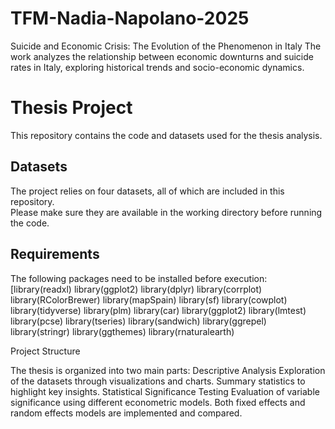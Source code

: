 # TFM-Nadia-Napolano-2025
Suicide and Economic Crisis: The Evolution of the Phenomenon in Italy
The work analyzes the relationship between economic downturns and suicide rates in Italy, exploring historical trends and socio-economic dynamics.
# Thesis Project
This repository contains the code and datasets used for the thesis analysis.

## Datasets
The project relies on four datasets, all of which are included in this repository.  
Please make sure they are available in the working directory before running the code.

## Requirements
The following packages need to be installed before execution:  
[library(readxl)
library(ggplot2)
library(dplyr)
library(corrplot)     
library(RColorBrewer)
library(mapSpain)
library(sf)
library(cowplot)
library(tidyverse) 
library(plm) 
library(car) 
library(ggplot2) 
library(lmtest)
library(pcse)
library(tseries)
library(sandwich)
library(ggrepel)
library(stringr)
library(ggthemes)
library(rnaturalearth)

Project Structure

The thesis is organized into two main parts:
Descriptive Analysis
Exploration of the datasets through visualizations and charts.
Summary statistics to highlight key insights.
Statistical Significance Testing
Evaluation of variable significance using different econometric models.
Both fixed effects and random effects models are implemented and compared.
